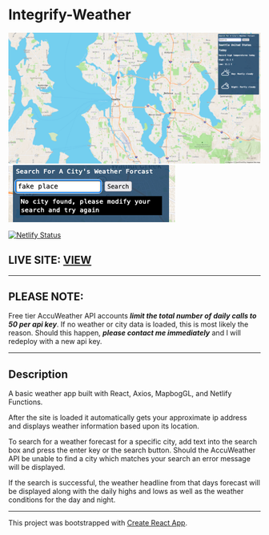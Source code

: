 # Integrify-Weather

![UI Main](./weather-app-main.png)
![error message](./weather-app-err.png)

[![Netlify Status](https://api.netlify.com/api/v1/badges/76ffdd5a-d41a-4aa7-8fb2-36157916ba14/deploy-status)](https://app.netlify.com/sites/clinquant-crumble-c3992b/deploys)

## LIVE SITE: [VIEW](https://634ef09c47ba24175db80eae--clinquant-crumble-c3992b.netlify.app)

---

## PLEASE NOTE:

Free tier AccuWeather API accounts _**limit the total number of daily calls to 50 per api key**_. If no weather or city data is loaded, this is most likely the reason. Should this happen, _**please contact me immediately**_ and I will redeploy with a new api key.

---

## Description

A basic weather app built with React, Axios, MapbogGL, and Netlify Functions.

After the site is loaded it automatically gets your approximate ip address and displays weather information based upon its location.

To search for a weather forecast for a specific city, add text into the search box and press the enter key or the search button. Should the AccuWeather API be unable to find a city which matches your search an error message will be displayed.

If the search is successful, the weather headline from that days forecast will be displayed along with the daily highs and lows as well as the weather conditions for the day and night.

---

This project was bootstrapped with [Create React App](https://github.com/facebook/create-react-app).
